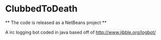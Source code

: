 ClubbedToDeath
==============
** The code is released as a NetBeans project **

A irc logging bot coded in java based off of http://www.jibble.org/logbot/
